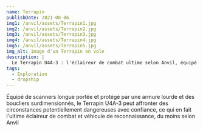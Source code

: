 ```yaml
---
name: Terrapin
publishDate: 2021-08-06
img1: /anvil/assets/Terrapin1.jpg
img2: /anvil/assets/Terrapin2.jpg
img3: /anvil/assets/Terrapin3.jpg
img4: /anvil/assets/Terrapin4.jpg
img5: /anvil/assets/Terrapin5.jpg
img_alt: image d'un Terrapin en vole
description: |
  Le Terrapin U4A-3 : l'éclaireur de combat ultime selon Anvil, équipé pour affronter tous les défis.
tags:
  - Exploration
  - dropship
---
```


Équipé de scanners longue portée et protégé par une armure lourde et des boucliers surdimensionnés, le Terrapin U4A-3 peut affronter des circonstances potentiellement dangereuses avec confiance, ce qui en fait l'ultime éclaireur de combat et véhicule de reconnaissance, du moins selon Anvil